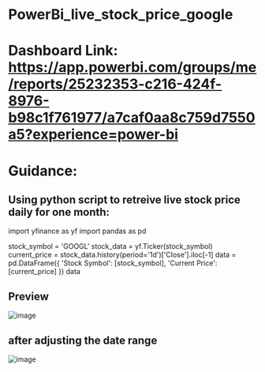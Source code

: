 # PowerBi_live_stock_price_google
# Dashboard Link: https://app.powerbi.com/groups/me/reports/25232353-c216-424f-8976-b98c1f761977/a7caf0aa8c759d7550a5?experience=power-bi
# Guidance: 
## Using python script to retreive live stock price daily for one month: 

import yfinance as yf
import pandas as pd

stock_symbol = 'GOOGL'
stock_data = yf.Ticker(stock_symbol)
current_price = stock_data.history(period='1d')['Close'].iloc[-1]
data = pd.DataFrame({
    'Stock Symbol': [stock_symbol],
    'Current Price': [current_price]
})
data

## Preview
![image](https://github.com/user-attachments/assets/ebeb0d57-e5bf-4466-ab64-dfe5260a0d3b)
## after adjusting the date range
![image](https://github.com/user-attachments/assets/c0e728cd-065a-4edc-a442-46e44c9c76a4)
